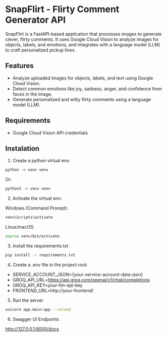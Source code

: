 # SnapFlirt - Flirty Comment Generator API

SnapFlirt is a FastAPI-based application that processes images to generate clever, flirty comments. It uses Google Cloud Vision to analyze images for objects, labels, and emotions, and integrates with a language model (LLM) to craft personalized pickup lines.

## Features

- Analyze uploaded images for objects, labels, and text using Google Cloud Vision.
- Detect common emotions like joy, sadness, anger, and confidence from faces in the image.
- Generate personalized and witty flirty comments using a language model (LLM).

## Requirements

- Google Cloud Vision API credentials

## Instalation

1. Create a python virtual env:

```bash
python -m venv venv
```

Or:

```bash
python3 -m venv venv
```

2. Activate the virtual env:

Windows (Command Prompt):

```bash
venv\Scripts\activate
```

Linux/macOS:

```bash
source venv/bin/activate
```

3. Install the requirements.txt

```bash
pip install -r requirements.txt
```

4. Create a .env file in the project root:

- SERVICE_ACCOUNT_JSON={your-service-account-data-json}
- GROQ_API_URL=https://api.groq.com/openai/v1/chat/completions
- GROQ_API_KEY=your-llm-api-key
- FRONTEND_URL=http://your-frontend/

5. Run the server

```bash
uvicorn app.main:app --reload
```

6. Swagger UI Endpoints

http://127.0.0.1:8000/docs
